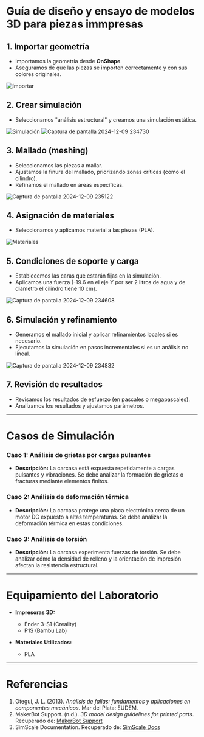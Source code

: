 # **Guía de diseño y ensayo de modelos 3D para piezas immpresas**

## **1. Importar geometría**
- Importamos la geometría desde **OnShape**.
- Aseguramos de que las piezas se importen correctamente y con sus colores originales.

![Importar](https://github.com/user-attachments/assets/2174daff-f873-4249-9df2-b5931d9c71f0)

## **2. Crear simulación**
- Seleccionamos "análisis estructural" y creamos una simulación estática.

![Simulación](https://github.com/user-attachments/assets/ec56048c-c82c-4ec4-ac39-655494104e4e)
![Captura de pantalla 2024-12-09 234730](https://github.com/user-attachments/assets/2e303bd1-6383-4b90-99ba-7c95914fddab)

## **3. Mallado (meshing)**
- Seleccionamos las piezas a mallar.
- Ajustamos la finura del mallado, priorizando zonas críticas (como el cilindro).
- Refinamos el mallado en áreas específicas.


![Captura de pantalla 2024-12-09 235122](https://github.com/user-attachments/assets/692942d1-a349-44e3-8341-e8ce72f1bb9e)

## **4. Asignación de materiales**
- Seleccionamos y aplicamos material a las piezas (PLA).

![Materiales](https://github.com/user-attachments/assets/228e7154-0fde-418c-9043-d4f03f3357a2)

## **5. Condiciones de soporte y carga**
- Establecemos las caras que estarán fijas en la simulación.
- Aplicamos una fuerza (-19.6 en el eje Y por ser 2 litros de agua y de diametro el cilindro tiene 10 cm).

![Captura de pantalla 2024-12-09 234608](https://github.com/user-attachments/assets/dae2b794-e139-4db1-982e-cffdf01c24e4)


## **6. Simulación y refinamiento**
- Generamos el mallado inicial y aplicar refinamientos locales si es necesario.
- Ejecutamos la simulación en pasos incrementales si es un análisis no lineal.

![Captura de pantalla 2024-12-09 234832](https://github.com/user-attachments/assets/67fe9240-9ee7-41b5-9ebc-3f1ba6de8b94)

## **7. Revisión de resultados**
- Revisamos los resultados de esfuerzo (en pascales o megapascales).
- Analizamos los resultados y ajustamos parámetros.

---

# **Casos de Simulación**

### **Caso 1: Análisis de grietas por cargas pulsantes**
- **Descripción:** La carcasa está expuesta repetidamente a cargas pulsantes y vibraciones. Se debe analizar la formación de grietas o fracturas mediante elementos finitos.

### **Caso 2: Análisis de deformación térmica**
- **Descripción:** La carcasa protege una placa electrónica cerca de un motor DC expuesto a altas temperaturas. Se debe analizar la deformación térmica en estas condiciones.

### **Caso 3: Análisis de torsión**
- **Descripción:** La carcasa experimenta fuerzas de torsión. Se debe analizar cómo la densidad de relleno y la orientación de impresión afectan la resistencia estructural.

---

# **Equipamiento del Laboratorio**

- **Impresoras 3D:**
  - Ender 3-S1 (Creality)
  - P1S (Bambu Lab)

- **Materiales Utilizados:**
  - PLA
---

# **Referencias**

1. Otegui, J. L. (2013). *Análisis de fallas: fundamentos y aplicaciones en componentes mecánicos*. Mar del Plata: EUDEM.
2. MakerBot Support. (n.d.). *3D model design guidelines for printed parts*. Recuperado de: [MakerBot Support](https://support.makerbot.com/s/article/1667337954399)
3. SimScale Documentation. Recuperado de: [SimScale Docs](https://www.simscale.com/docs/simulation-setup/connectors/)
